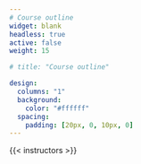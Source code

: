 ```yaml
---
# Course outline
widget: blank
headless: true
active: false
weight: 15

# title: "Course outline"

design:
  columns: "1"
  background:
    color: "#ffffff"
  spacing:
    padding: [20px, 0, 10px, 0]
---
```



{{< instructors >}}